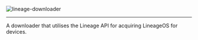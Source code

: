![lineage-downloader](https://imgur.com/cBL0JDN)

---

A downloader that utilises the Lineage API for acquiring LineageOS for devices.
